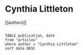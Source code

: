 # Cynthia Littleton

[[authors]]

```dataview

TABLE publication, date
from "articles"
where author = "Cynthia Littleton"
sort date DESC

```